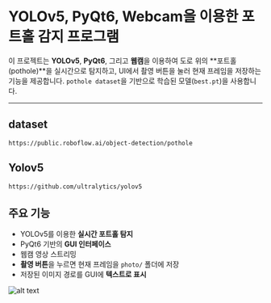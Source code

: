 #  YOLOv5, PyQt6, Webcam을 이용한 포트홀 감지 프로그램 

이 프로젝트는 **YOLOv5**, **PyQt6**, 그리고 **웹캠**을 이용하여 도로 위의 **포트홀(pothole)**을 실시간으로 탐지하고, UI에서 촬영 버튼을 눌러 현재 프레임을 저장하는 기능을 제공합니다. `pothole dataset`을 기반으로 학습된 모델(`best.pt`)을 사용합니다.

---
## dataset
    https://public.roboflow.ai/object-detection/pothole

## Yolov5
    https://github.com/ultralytics/yolov5

## 주요 기능

- YOLOv5를 이용한 **실시간 포트홀 탐지**
- PyQt6 기반의 **GUI 인터페이스**
- 웹캠 영상 스트리밍
- **촬영 버튼**을 누르면 현재 프레임을 `photo/` 폴더에 저장
- 저장된 이미지 경로를 GUI에 **텍스트로 표시**

![alt text](<스크린샷 2025-05-07 122612.png>)

